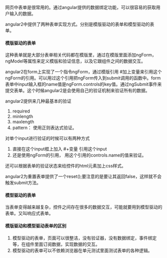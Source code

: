 网页中表单是很常用的。通过angular提供的数据绑定功能，可以很容易的获取用户输入的数据。

angular2中提供了两种表单实现方式。分别是模版驱动的表单和模型驱动的表单。

#### 模版驱动的表单

这种表单就是大部分表单相关代码都在模版里，通过在模版里面添加ngForm，ngModel等属性来定义模版和验证信息，以及它跟组件之间的数据交互。

angular2在form上实现了一个指令ngForm，通过模版引用 #加上变量来引用这个ngForm的引用。可以用过这个引用把ngForm传入到submit调用的函数中。form表单中input输入框的name值是ngForm.controls的key值。通过ngSubmit事件来提交表单。这个时候angular2是会使用自己的验证机制来验证所有的数据。

angular2提供来几种最基本的验证
1. required
2. minlength
3. maxlength
4. pattern： 使用正则表达式验证。

对单个input进行验证的时候可以有两种方式
1. 直接在这个input框上加入  #+变量 引用这个input
2. 还是使用ngForm的引用， 用这个引用的controls.name的值来验证。

还可以根据表单的验证状态来给控件的html元素加上css样式。

angular2为重置表单提供了一个reset();要注意的是要让其返回false，这样就不会触发submit方法。

#### 模型驱动的表单

当表单变得越来越复杂，控件之间存在很多的数据交互，可能就要用到模型驱动的表单。又叫响应式表单。



#### 模版驱动和模型驱动表单的区别
1. 模型驱动的表单，页面可以很整洁，没有验证器，没有数据绑定，事件绑定等，在组件里面订阅数据，实现数据的交互。
2. 模型驱动的表单可以不依赖浏览器在单元测试里面测试表单的各种逻辑。